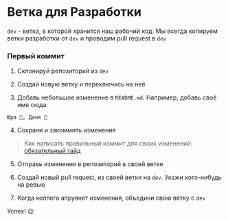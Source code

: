 # Ветка для Разработки
`dev` - ветка, в которой хранится наш рабочий код. Мы всегда копируем ветки разработки от `dev` и проводим pull request в `dev` 

### Первый коммит

1. Склонируй репозиторий из `dev`

2. Создай новую ветку и переключись на неё

3. Добавь небольшое изменение в `README.md`. Например, добавь своё имя сюда:

```
Юра 🤠, Даня 🫡
```
4. Сохрани и закоммить изменения

> Как написать правильный коммит для своих изменений: [обязательный гайд](https://www.conventionalcommits.org/en/v1.0.0/)

5. Отправь изменения в репозиторий в своей ветке

6. Создай новый pull request, из своей ветки на `dev`. Укажи кого-нибудь на ревью

7. Когда коллега апрувнет изменения, объедини свою ветку с `dev` 

Успех! 😉




